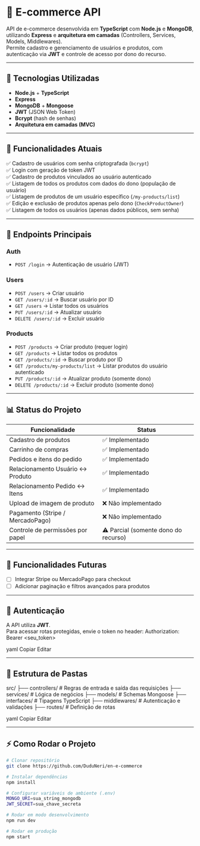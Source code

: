 # 🛒 E-commerce API

API de e-commerce desenvolvida em **TypeScript** com **Node.js** e **MongoDB**, utilizando **Express** e **arquitetura em camadas** (Controllers, Services, Models, Middlewares).  
Permite cadastro e gerenciamento de usuários e produtos, com autenticação via **JWT** e controle de acesso por dono do recurso.

---

## 🚀 Tecnologias Utilizadas
- **Node.js** + **TypeScript**
- **Express**
- **MongoDB** + **Mongoose**
- **JWT** (JSON Web Token)
- **Bcrypt** (hash de senhas)
- **Arquitetura em camadas (MVC)**

---

## 📌 Funcionalidades Atuais
✅ Cadastro de usuários com senha criptografada (`bcrypt`)  
✅ Login com geração de token JWT  
✅ Cadastro de produtos vinculados ao usuário autenticado  
✅ Listagem de todos os produtos com dados do dono (população de usuário)  
✅ Listagem de produtos de um usuário específico (`/my-products/list`)  
✅ Edição e exclusão de produtos apenas pelo dono (`CheckProductOwner`)  
✅ Listagem de todos os usuários (apenas dados públicos, sem senha)  

---

## 🔗 Endpoints Principais

### **Auth**
- `POST /login` → Autenticação de usuário (JWT)

### **Users**
- `POST /users` → Criar usuário
- `GET /users/:id` → Buscar usuário por ID
- `GET /users` → Listar todos os usuários
- `PUT /users/:id` → Atualizar usuário
- `DELETE /users/:id` → Excluir usuário

### **Products**
- `POST /products` → Criar produto (requer login)
- `GET /products` → Listar todos os produtos
- `GET /products/:id` → Buscar produto por ID
- `GET /products/my-products/list` → Listar produtos do usuário autenticado
- `PUT /products/:id` → Atualizar produto (somente dono)
- `DELETE /products/:id` → Excluir produto (somente dono)

---

## 📊 Status do Projeto

| Funcionalidade                       | Status |
|--------------------------------------|--------|
| Cadastro de produtos                 | ✅ Implementado |
| Carrinho de compras                  | ✅ Implementado |
| Pedidos e itens do pedido            | ✅ Implementado |
| Relacionamento Usuário ↔ Produto     | ✅ Implementado |
| Relacionamento Pedido ↔ Itens        | ✅ Implementado |
| Upload de imagem de produto          | ❌ Não implementado |
| Pagamento (Stripe / MercadoPago)     | ❌ Não implementado |
| Controle de permissões por papel     | ⚠ Parcial (somente dono do recurso) |

---

## 📅 Funcionalidades Futuras
- [ ] Integrar Stripe ou MercadoPago para checkout
- [ ] Adicionar paginação e filtros avançados para produtos

---

## 🔐 Autenticação
A API utiliza **JWT**.  
Para acessar rotas protegidas, envie o token no header:
Authorization: Bearer <seu_token>

yaml
Copiar
Editar

---

## 📂 Estrutura de Pastas
src/
├── controllers/ # Regras de entrada e saída das requisições
├── services/ # Lógica de negócios
├── models/ # Schemas Mongoose
├── interfaces/ # Tipagens TypeScript
├── middlewares/ # Autenticação e validações
├── routes/ # Definição de rotas

yaml
Copiar
Editar

---

## ⚡ Como Rodar o Projeto
```bash
# Clonar repositório
git clone https://github.com/DuduNeri/en-e-commerce

# Instalar dependências
npm install

# Configurar variáveis de ambiente (.env)
MONGO_URI=sua_string_mongodb
JWT_SECRET=sua_chave_secreta

# Rodar em modo desenvolvimento
npm run dev

# Rodar em produção
npm start

